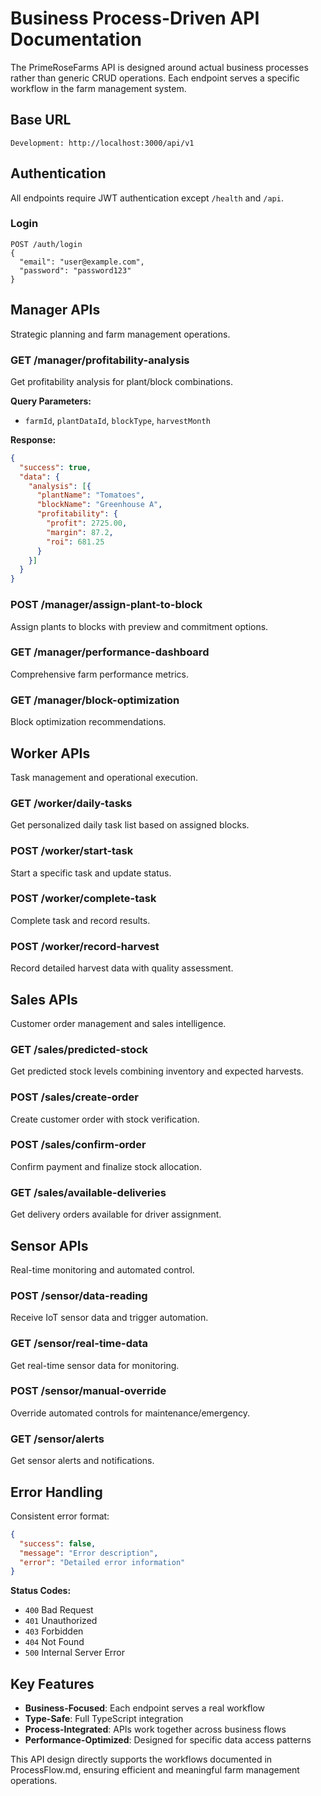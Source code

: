 # Business Process-Driven API Documentation

The PrimeRoseFarms API is designed around actual business processes rather than generic CRUD operations. Each endpoint serves a specific workflow in the farm management system.

## Base URL
```
Development: http://localhost:3000/api/v1
```

## Authentication
All endpoints require JWT authentication except `/health` and `/api`.

### Login
```http
POST /auth/login
{
  "email": "user@example.com",
  "password": "password123"
}
```

## Manager APIs

Strategic planning and farm management operations.

### GET /manager/profitability-analysis
Get profitability analysis for plant/block combinations.

**Query Parameters:**
- `farmId`, `plantDataId`, `blockType`, `harvestMonth`

**Response:**
```json
{
  "success": true,
  "data": {
    "analysis": [{
      "plantName": "Tomatoes",
      "blockName": "Greenhouse A",
      "profitability": {
        "profit": 2725.00,
        "margin": 87.2,
        "roi": 681.25
      }
    }]
  }
}
```

### POST /manager/assign-plant-to-block
Assign plants to blocks with preview and commitment options.

### GET /manager/performance-dashboard
Comprehensive farm performance metrics.

### GET /manager/block-optimization
Block optimization recommendations.

## Worker APIs

Task management and operational execution.

### GET /worker/daily-tasks
Get personalized daily task list based on assigned blocks.

### POST /worker/start-task
Start a specific task and update status.

### POST /worker/complete-task
Complete task and record results.

### POST /worker/record-harvest
Record detailed harvest data with quality assessment.

## Sales APIs

Customer order management and sales intelligence.

### GET /sales/predicted-stock
Get predicted stock levels combining inventory and expected harvests.

### POST /sales/create-order
Create customer order with stock verification.

### POST /sales/confirm-order
Confirm payment and finalize stock allocation.

### GET /sales/available-deliveries
Get delivery orders available for driver assignment.

## Sensor APIs

Real-time monitoring and automated control.

### POST /sensor/data-reading
Receive IoT sensor data and trigger automation.

### GET /sensor/real-time-data
Get real-time sensor data for monitoring.

### POST /sensor/manual-override
Override automated controls for maintenance/emergency.

### GET /sensor/alerts
Get sensor alerts and notifications.

## Error Handling

Consistent error format:
```json
{
  "success": false,
  "message": "Error description",
  "error": "Detailed error information"
}
```

**Status Codes:**
- `400` Bad Request
- `401` Unauthorized  
- `403` Forbidden
- `404` Not Found
- `500` Internal Server Error

## Key Features

- **Business-Focused**: Each endpoint serves a real workflow
- **Type-Safe**: Full TypeScript integration
- **Process-Integrated**: APIs work together across business flows
- **Performance-Optimized**: Designed for specific data access patterns

This API design directly supports the workflows documented in ProcessFlow.md, ensuring efficient and meaningful farm management operations.
